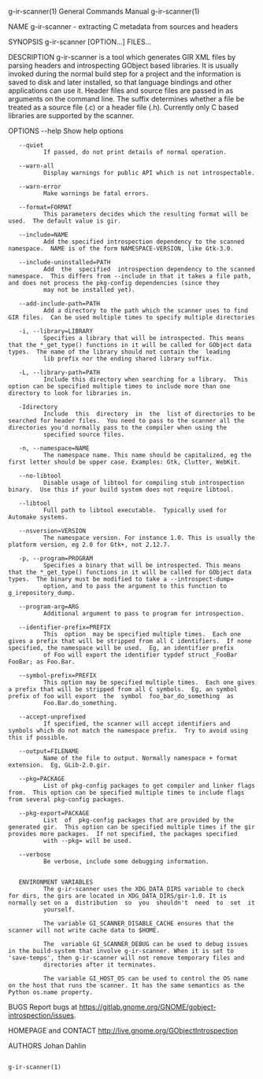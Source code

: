 g-ir-scanner(1)                                                                            General Commands Manual                                                                            g-ir-scanner(1)



NAME
       g-ir-scanner - extracting C metadata from sources and headers

SYNOPSIS
       g-ir-scanner [OPTION...] FILES...

DESCRIPTION
       g-ir-scanner  is  a  tool  which  generates  GIR  XML  files  by  parsing headers and introspecting GObject based libraries.  It is usually invoked during the normal build step for a project and the
       information is saved to disk and later installed, so that language bindings and other applications can use it.  Header files and source files are passed in as arguments on  the  command  line.   The
       suffix determines whether a file be treated as a source file (.c) or a header file (.h). Currently only C based libraries are supported by the scanner.

OPTIONS
       --help Show help options

       --quiet
              If passed, do not print details of normal operation.

       --warn-all
              Display warnings for public API which is not introspectable.

       --warn-error
              Make warnings be fatal errors.

       --format=FORMAT
              This parameters decides which the resulting format will be used.  The default value is gir.

       --include=NAME
              Add the specified introspection dependency to the scanned namespace.  NAME is of the form NAMESPACE-VERSION, like Gtk-3.0.

       --include-uninstalled=PATH
              Add  the  specified  introspection dependency to the scanned namespace.  This differs from --include in that it takes a file path, and does not process the pkg-config dependencies (since they
              may not be installed yet).

       --add-include-path=PATH
              Add a directory to the path which the scanner uses to find GIR files.  Can be used multiple times to specify multiple directories

       -i, --library=LIBRARY
              Specifies a library that will be introspected. This means that the *_get_type() functions in it will be called for GObject data types.  The name of the library should not contain the  leading
              lib prefix nor the ending shared library suffix.

       -L, --library-path=PATH
              Include this directory when searching for a library.  This option can be specified multiple times to include more than one directory to look for libraries in.

       -Idirectory
              Include  this  directory  in  the  list of directories to be searched for header files.  You need to pass to the scanner all the directories you'd normally pass to the compiler when using the
              specified source files.

       -n, --namespace=NAME
              The namespace name. This name should be capitalized, eg the first letter should be upper case. Examples: Gtk, Clutter, WebKit.

       --no-libtool
              Disable usage of libtool for compiling stub introspection binary.  Use this if your build system does not require libtool.

       --libtool
              Full path to libtool executable.  Typically used for Automake systems.

       --nsversion=VERSION
              The namespace version. For instance 1.0. This is usually the platform version, eg 2.0 for Gtk+, not 2.12.7.

       -p, --program=PROGRAM
              Specifies a binary that will be introspected. This means that the *_get_type() functions in it will be called for GObject data types.  The binary must be modified to take a --introspect-dump=
              option, and to pass the argument to this function to g_irepository_dump.

       --program-arg=ARG
              Additional argument to pass to program for introspection.

       --identifier-prefix=PREFIX
              This  option  may be specified multiple times.  Each one gives a prefix that will be stripped from all C identifiers.  If none specified, the namespace will be used.  Eg, an identifier prefix
              of Foo will export the identifier typdef struct _FooBar FooBar; as Foo.Bar.

       --symbol-prefix=PREFIX
              This option may be specified multiple times.  Each one gives a prefix that will be stripped from all C symbols.  Eg, an symbol prefix of foo will export  the  symbol  foo_bar_do_something  as
              Foo.Bar.do_something.

       --accept-unprefixed
              If specified, the scanner will accept identifiers and symbols which do not match the namespace prefix.  Try to avoid using this if possible.

       --output=FILENAME
              Name of the file to output. Normally namespace + format extension.  Eg, GLib-2.0.gir.

       --pkg=PACKAGE
              List of pkg-config packages to get compiler and linker flags from.  This option can be specified multiple times to include flags from several pkg-config packages.

       --pkg-export=PACKAGE
              List  of  pkg-config packages that are provided by the generated gir.  This option can be specified multiple times if the gir provides more packages.  If not specified, the packages specified
              with --pkg= will be used.

       --verbose
              Be verbose, include some debugging information.


       ENVIRONMENT VARIABLES
              The g-ir-scanner uses the XDG_DATA_DIRS variable to check for dirs, the girs are located in XDG_DATA_DIRS/gir-1.0. It is normally set on a  distribution  so  you  shouldn't  need  to  set  it
              yourself.

              The variable GI_SCANNER_DISABLE_CACHE ensures that the scanner will not write cache data to $HOME.

              The  variable GI_SCANNER_DEBUG can be used to debug issues in the build-system that involve g-ir-scanner. When it is set to 'save-temps', then g-ir-scanner will not remove temporary files and
              directories after it terminates.

              The variable GI_HOST_OS can be used to control the OS name on the host that runs the scanner. It has the same semantics as the Python os.name property.

BUGS
       Report bugs at https://gitlab.gnome.org/GNOME/gobject-introspection/issues.

HOMEPAGE and CONTACT
       http://live.gnome.org/GObjectIntrospection

AUTHORS
       Johan Dahlin




                                                                                                                                                                                              g-ir-scanner(1)
